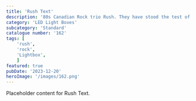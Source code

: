```yaml
---
title: 'Rush Text'
description: '80s Canadian Rock trio Rush. They have stood the test of time. A great light for any fan.'
category: 'LED Light Boxes'
subcategory: 'Standard'
catalogue number: '162'
tags: [
    'rush', 
    'rock',
    'Lightbox', 
    ]
featured: true
pubDate: '2023-12-20'
heroImage: '/images/162.png'
---
```


Placeholder content for Rush Text.
